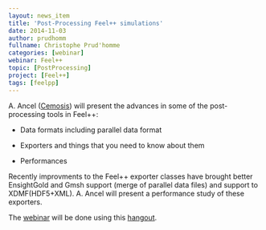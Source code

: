 ```yaml
---
layout: news_item
title: 'Post-Processing Feel++ simulations'
date: 2014-11-03
author: prudhomm
fullname: Christophe Prud'homme
categories: [webinar]
webinar: Feel++
topic: [PostProcessing]
project: [Feel++]
tags: [feelpp]
---
```


A. Ancel ([Cemosis](http://www.cemosis.fr)) will present the advances in some of the post-processing tools
in Feel++:

  - Data formats including parallel data format

  - Exporters and things that you need to know about them

  - Performances

Recently improvments to the Feel++ exporter classes have brought
better EnsightGold and Gmsh support (merge of parallel data files) and
support to XDMF(HDF5+XML).  A. Ancel will present a performance study
of these exporters.

The [webinar](https://plus.google.com/events/cghbgfrm19n0u0q4dai9qmfu2a4?authkey=CLz_9LrAy5OSQw) will be done using this
[hangout](https://plus.google.com/hangouts/_/event/cfi968baq5r67sqrgrtnjpljq3c?authuser=2&eid=105887650279494070342&hl=fr).
